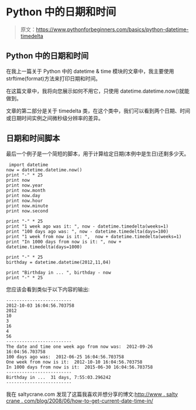 # Python 中的日期和时间

> 原文：<https://www.pythonforbeginners.com/basics/python-datetime-timedelta>

## Python 中的日期和时间

在我上一篇关于 Python 中的 datetime & time 模块的文章中，我主要使用 strftime(format)方法来打印日期和时间。

在这篇文章中，我将向您展示如何不用它，只使用 datetime.datetime.now()就能做到。

文章的第二部分是关于 timedelta 类，在这个类中，我们可以看到两个日期、时间或日期时间实例之间微秒级分辨率的差异。

## 日期和时间脚本

最后一个例子是一个简短的脚本，用于计算给定日期(本例中是生日)还剩多少天。

```
 import datetime
now = datetime.datetime.now()
print "-" * 25
print now
print now.year
print now.month
print now.day
print now.hour
print now.minute
print now.second

print "-" * 25
print "1 week ago was it: ", now - datetime.timedelta(weeks=1)
print "100 days ago was: ", now - datetime.timedelta(days=100)
print "1 week from now is it: ",  now + datetime.timedelta(weeks=1)
print "In 1000 days from now is it: ", now + datetime.timedelta(days=1000)

print "-" * 25
birthday = datetime.datetime(2012,11,04)

print "Birthday in ... ", birthday - now
print "-" * 25
```

您应该会看到类似于以下内容的输出:

```
-------------------------
2012-10-03 16:04:56.703758
2012
10
3
16
4
56
-------------------------
The date and time one week ago from now was:  2012-09-26 16:04:56.703758
100 days ago was:  2012-06-25 16:04:56.703758
One week from now is it:  2012-10-10 16:04:56.703758
In 1000 days from now is it:  2015-06-30 16:04:56.703758
-------------------------
Birthday in ...  31 days, 7:55:03.296242
-------------------------
```

我在 saltycrane.com 发现了这篇我喜欢并想分享的博文:[http://www . salty crane . com/blog/2008/06/how-to-get-current-date-time-in/](http://www.saltycrane.com/blog/2008/06/how-to-get-current-date-and-time-in/ "How-to-get-current-date-and-time")